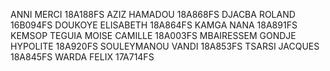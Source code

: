 ANNI MERCI 18A188FS
AZIZ HAMADOU 18A868FS
DJACBA ROLAND 16B094FS
DOUKOYE ELISABETH 18A864FS
KAMGA NANA 18A891FS
KEMSOP TEGUIA MOISE CAMILLE 18A003FS
MBAIRESSEM GONDJE HYPOLITE 18A920FS
SOULEYMANOU VANDI 18A853FS
TSARSI JACQUES 18A845FS
WARDA FELIX 17A714FS
